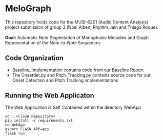 # MeloGraph
This repository holds code for the  MUSI-6201 (Audio Content Analysis) project submission of group 3 (Noel Alben, Rhythm Jain and Thiago Roque).
\
\
**Goal:** Automatic Note Segmetation of Monophonic Melodies and Graph Representation of the Note-to-Note Sequences


## Code Organization 
- Baseline_Implementation contains code from our Baseline Report
- The Onsetdet.py and Pitch_Tracking.py contains source code for our Onset Detection and Pitch Tracking implementations

## Running the Web Applicaton
The Web Application is Self Contained within the directory WebApp
```
cd ..<Clone Repository>
pip install -r requirements.txt
cd WebApp
export FLASK_APP=app
flask run
```






